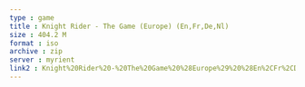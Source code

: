```yaml
---
type : game
title : Knight Rider - The Game (Europe) (En,Fr,De,Nl)
size : 404.2 M
format : iso
archive : zip
server : myrient
link2 : Knight%20Rider%20-%20The%20Game%20%28Europe%29%20%28En%2CFr%2CDe%2CNl%29
---
```

